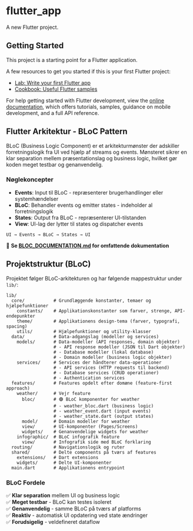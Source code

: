 # flutter_app

A new Flutter project.

## Getting Started

This project is a starting point for a Flutter application.

A few resources to get you started if this is your first Flutter project:

- [Lab: Write your first Flutter app](https://docs.flutter.dev/get-started/codelab)
- [Cookbook: Useful Flutter samples](https://docs.flutter.dev/cookbook)

For help getting started with Flutter development, view the
[online documentation](https://docs.flutter.dev/), which offers tutorials,
samples, guidance on mobile development, and a full API reference.

## Flutter Arkitektur - BLoC Pattern

BLoC (Business Logic Component) er et arkitekturmønster der adskiller forretningslogik fra UI ved hjælp af streams og events. Mønsteret sikrer en klar separation mellem præsentationslag og business logic, hvilket gør koden meget testbar og genanvendelig.

### Nøglekoncepter

- **Events**: Input til BLoC - repræsenterer brugerhandlinger eller systemhændelser
- **BLoC**: Behandler events og emitter states - indeholder al forretningslogik
- **States**: Output fra BLoC - repræsenterer UI-tilstanden
- **View**: UI-lag der lytter til states og dispatcher events

```
UI → Events → BLoC → States → UI
```

📖 **Se [BLOC_DOCUMENTATION.md](./BLOC_DOCUMENTATION.md) for omfattende dokumentation**

## Projektstruktur (BLoC)

Projektet følger BLoC-arkitekturen og har følgende mappestruktur under `lib/`:

```
lib/
  core/           # Grundlæggende konstanter, temaer og hjælpefunktioner
    constants/    # Applikationskonstanter som farver, strenge, API-endepunkter
    theme/        # Applikationens design-tema (farver, typografi, spacing)
    utils/        # Hjælpefunktioner og utility-klasser
  data/           # Data-adgangslag (modeller og services)
    models/       # Data-modeller (API responses, domain objekter)
                  # - API response modeller (JSON til Dart objekter)
                  # - Database modeller (lokal database)
                  # - Domain modeller (business logic objekter)
    services/     # Services der håndterer data-operationer
                  # - API services (HTTP requests til backend)
                  # - Database services (CRUD operationer)
                  # - Authentication services
  features/       # Features opdelt efter domæne (feature-first approach)
    weather/      # Vejr feature
      bloc/       # 🟣 BLoC komponenter for weather
                  # - weather_bloc.dart (business logic)
                  # - weather_event.dart (input events)
                  # - weather_state.dart (output states)
      model/      # Domain modeller for weather
      view/       # UI-komponenter (Pages/Screens)
      widgets/    # Genanvendelige widgets for weather
    infographic/  # BLoC infografik feature
      view/       # Infografik side med BLoC forklaring
  routing/        # Navigationslogik og ruter
  shared/         # Delte components på tværs af features
    extensions/   # Dart extensions
    widgets/      # Delte UI-komponenter
  main.dart       # Applikationens entrypoint
```

### BLoC Fordele

✅ **Klar separation** mellem UI og business logic  
✅ **Meget testbar** - BLoC kan testes isoleret  
✅ **Genanvendelig** - samme BLoC på tværs af platforms  
✅ **Reaktiv** - automatisk UI opdatering ved state ændringer  
✅ **Forudsigelig** - veldefineret dataflow